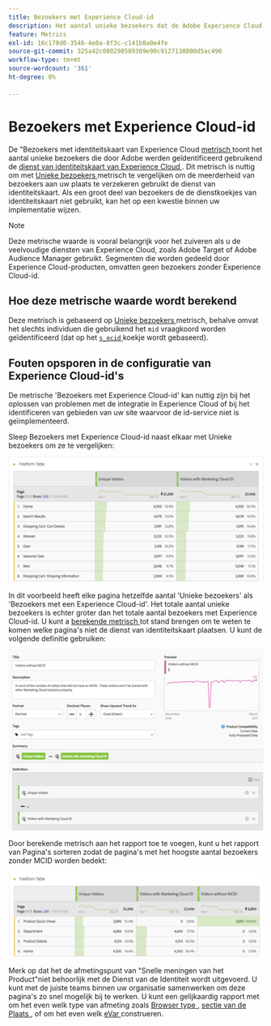 ```yaml
---
title: Bezoekers met Experience Cloud-id
description: Het aantal unieke bezoekers dat de Adobe Experience Cloud ID-service gebruikt.
feature: Metrics
exl-id: 16c170d0-3546-4e0a-8f3c-c141b8a0e4fe
source-git-commit: 325a42c080290509309e90c9127138800d5ac496
workflow-type: tm+mt
source-wordcount: '361'
ht-degree: 0%

---
```


# Bezoekers met Experience Cloud-id

De &quot;Bezoekers met identiteitskaart van Experience Cloud [ metrisch ](overview.md) toont het aantal unieke bezoekers die door Adobe werden geïdentificeerd gebruikend de [ dienst van identiteitskaart van Experience Cloud ](https://experienceleague.adobe.com/docs/id-service/using/home.html). Dit metrisch is nuttig om met [ Unieke bezoekers ](unique-visitors.md) metrisch te vergelijken om de meerderheid van bezoekers aan uw plaats te verzekeren gebruikt de dienst van identiteitskaart. Als een groot deel van bezoekers de de dienstkoekjes van identiteitskaart niet gebruikt, kan het op een kwestie binnen uw implementatie wijzen.

>[!NOTE]
>
>Deze metrische waarde is vooral belangrijk voor het zuiveren als u de veelvoudige diensten van Experience Cloud, zoals Adobe Target of Adobe Audience Manager gebruikt. Segmenten die worden gedeeld door Experience Cloud-producten, omvatten geen bezoekers zonder Experience Cloud-id.

## Hoe deze metrische waarde wordt berekend

Deze metrisch is gebaseerd op [ Unieke bezoekers ](unique-visitors.md) metrisch, behalve omvat het slechts individuen die gebruikend het `mid` vraagkoord worden geïdentificeerd (dat op het [`s_ecid` ](https://experienceleague.adobe.com/docs/core-services/interface/ec-cookies/cookies-analytics.html) koekje wordt gebaseerd).

## Fouten opsporen in de configuratie van Experience Cloud-id&#39;s

De metrische &#39;Bezoekers met Experience Cloud-id&#39; kan nuttig zijn bij het oplossen van problemen met de integratie in Experience Cloud of bij het identificeren van gebieden van uw site waarvoor de id-service niet is geïmplementeerd.

Sleep Bezoekers met Experience Cloud-id naast elkaar met Unieke bezoekers om ze te vergelijken:

![ Unieke bezoekersvergelijking ](assets/metric-mcvid1.png)

In dit voorbeeld heeft elke pagina hetzelfde aantal &#39;Unieke bezoekers&#39; als &#39;Bezoekers met een Experience Cloud-id&#39;. Het totale aantal unieke bezoekers is echter groter dan het totale aantal bezoekers met Experience Cloud-id. U kunt a [ berekende metrisch ](../calculated-metrics/cm-overview.md) tot stand brengen om te weten te komen welke pagina&#39;s niet de dienst van identiteitskaart plaatsen. U kunt de volgende definitie gebruiken:

![ Berekende metrische definitie ](assets/metric-mcvid2.png)

Door berekende metrisch aan het rapport toe te voegen, kunt u het rapport van Pagina&#39;s sorteren zodat de pagina&#39;s met het hoogste aantal bezoekers zonder MCID worden bedekt:

![ Pagina&#39;s zonder de dienst van identiteitskaart ](assets/metric-mcvid3.png)

Merk op dat het de afmetingspunt van &quot;Snelle meningen van het Product&quot;niet behoorlijk met de Dienst van de Identiteit wordt uitgevoerd. U kunt met de juiste teams binnen uw organisatie samenwerken om deze pagina&#39;s zo snel mogelijk bij te werken. U kunt een gelijkaardig rapport met om het even welk type van afmeting zoals [ Browser type ](../dimensions/browser-type.md), [ sectie van de Plaats ](../dimensions/site-section.md), of om het even welk [ eVar ](../dimensions/evar.md) construeren.
